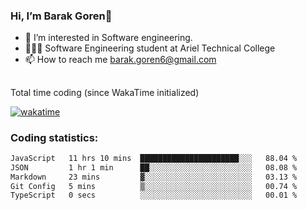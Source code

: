 ###  Hi, I’m Barak Goren👋
- 👀 I’m interested in Software engineering.
- 👨🏼‍🎓 Software Engineering student at Ariel Technical College
- 📫 How to reach me barak.goren6@gmail.com
##
Total time coding (since WakaTime initialized)

[![wakatime](https://wakatime.com/badge/user/5cc5ec80-a806-4ca2-a704-db29274e48cd.svg)](https://wakatime.com/@5cc5ec80-a806-4ca2-a704-db29274e48cd)

   
### Coding statistics:

<!--START_SECTION:waka-->

```txt
JavaScript   11 hrs 10 mins  ██████████████████████░░░   88.04 %
JSON         1 hr 1 min      ██░░░░░░░░░░░░░░░░░░░░░░░   08.08 %
Markdown     23 mins         ▓░░░░░░░░░░░░░░░░░░░░░░░░   03.13 %
Git Config   5 mins          ▒░░░░░░░░░░░░░░░░░░░░░░░░   00.74 %
TypeScript   0 secs          ░░░░░░░░░░░░░░░░░░░░░░░░░   00.01 %
```

<!--END_SECTION:waka-->

<!---
barakgoren/barakgoren is a ✨ special ✨ repository because its `README.md` (this file) appears on your GitHub profile.
You can click the Preview link to take a look at your changes.
--->
